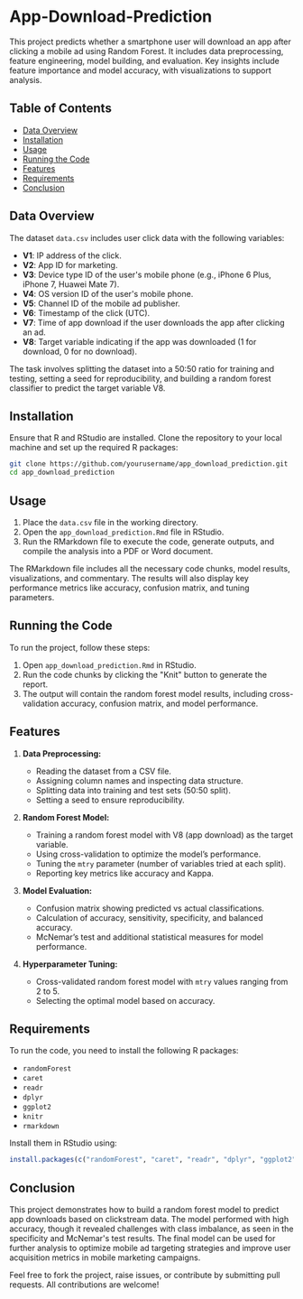 # App-Download-Prediction
This project predicts whether a smartphone user will download an app after clicking a mobile ad using Random Forest. It includes data preprocessing, feature engineering, model building, and evaluation. Key insights include feature importance and model accuracy, with visualizations to support analysis.

## Table of Contents
- [Data Overview](#data-overview)
- [Installation](#installation)
- [Usage](#usage)
- [Running the Code](#running-the-code)
- [Features](#features)
- [Requirements](#requirements)
- [Conclusion](#conclusion)

## Data Overview

The dataset `data.csv` includes user click data with the following variables:

- **V1**: IP address of the click.
- **V2**: App ID for marketing.
- **V3**: Device type ID of the user's mobile phone (e.g., iPhone 6 Plus, iPhone 7, Huawei Mate 7).
- **V4**: OS version ID of the user's mobile phone.
- **V5**: Channel ID of the mobile ad publisher.
- **V6**: Timestamp of the click (UTC).
- **V7**: Time of app download if the user downloads the app after clicking an ad.
- **V8**: Target variable indicating if the app was downloaded (1 for download, 0 for no download).

The task involves splitting the dataset into a 50:50 ratio for training and testing, setting a seed for reproducibility, and building a random forest classifier to predict the target variable V8.

## Installation

Ensure that R and RStudio are installed. Clone the repository to your local machine and set up the required R packages:

```bash
git clone https://github.com/yourusername/app_download_prediction.git
cd app_download_prediction
```

## Usage

1. Place the `data.csv` file in the working directory.
2. Open the `app_download_prediction.Rmd` file in RStudio.
3. Run the RMarkdown file to execute the code, generate outputs, and compile the analysis into a PDF or Word document.

The RMarkdown file includes all the necessary code chunks, model results, visualizations, and commentary. The results will also display key performance metrics like accuracy, confusion matrix, and tuning parameters.

## Running the Code

To run the project, follow these steps:

1. Open `app_download_prediction.Rmd` in RStudio.
2. Run the code chunks by clicking the "Knit" button to generate the report.
3. The output will contain the random forest model results, including cross-validation accuracy, confusion matrix, and model performance.

## Features

1. **Data Preprocessing:**
   - Reading the dataset from a CSV file.
   - Assigning column names and inspecting data structure.
   - Splitting data into training and test sets (50:50 split).
   - Setting a seed to ensure reproducibility.

2. **Random Forest Model:**
   - Training a random forest model with V8 (app download) as the target variable.
   - Using cross-validation to optimize the model’s performance.
   - Tuning the `mtry` parameter (number of variables tried at each split).
   - Reporting key metrics like accuracy and Kappa.

3. **Model Evaluation:**
   - Confusion matrix showing predicted vs actual classifications.
   - Calculation of accuracy, sensitivity, specificity, and balanced accuracy.
   - McNemar’s test and additional statistical measures for model performance.

4. **Hyperparameter Tuning:**
   - Cross-validated random forest model with `mtry` values ranging from 2 to 5.
   - Selecting the optimal model based on accuracy.

## Requirements

To run the code, you need to install the following R packages:

- `randomForest`
- `caret`
- `readr`
- `dplyr`
- `ggplot2`
- `knitr`
- `rmarkdown`

Install them in RStudio using:

```r
install.packages(c("randomForest", "caret", "readr", "dplyr", "ggplot2", "knitr", "rmarkdown"))
```

## Conclusion

This project demonstrates how to build a random forest model to predict app downloads based on clickstream data. The model performed with high accuracy, though it revealed challenges with class imbalance, as seen in the specificity and McNemar's test results. The final model can be used for further analysis to optimize mobile ad targeting strategies and improve user acquisition metrics in mobile marketing campaigns.

Feel free to fork the project, raise issues, or contribute by submitting pull requests. All contributions are welcome!